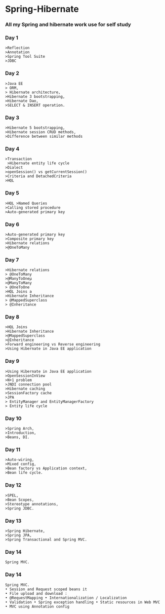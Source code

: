 # Spring-Hibernate
### All my Spring and hibernate work use for self study

### Day 1
    >Reflection
    >Annotation 
    >Spring Tool Suite
    >JDBC

### Day 2
    >Java EE
    > ORM,
    > Hibernate architecture, 
    >Hibernate 3 bootstrapping, 
    >Hibernate Dao, 
    >SELECT & INSERT operation. 

### Day 3
    >Hibernate 5 bootstrapping, 
    >Hibernate session CRUD methods, 
    >Difference between similar methods

### Day 4
    >Transaction 
     >Hibernate entity life cycle  
    >Dialect 
    >openSession() vs getCurrentSession() 
    >Criteria and DetachedCriteria 
    >HQL 

### Day 5
    >HQL >Named Queries 
    >Calling stored procedure
    >Auto-generated primary key 

### Day 6
    >Auto-generated primary key
    >Composite primary key 
    >Hibernate relations 
    >@OneToMany  

### Day 7
    >Hibernate relations
    > @OneToMany 
    >@ManyToOneμ 
    >@ManyToMany 
    > @OneToOne 
    >HQL Joins a 
    >Hibernate Inheritance
    > @MappedSuperclass 
    > @Inheritance 

### Day 8
    >HQL Joins 
    >Hibernate Inheritance 
    >@MappedSuperclass 
    >@Inheritance 
    >Forward engineering vs Reverse engineering 
    >Using Hibernate in Java EE application 

### Day 9
    >Using Hibernate in Java EE application
    >OpenSessionInView 
    >N+1 problem 
    >JNDI connection pool 
    >Hibernate caching 
    >SessionFactory cache 
    >JPA 
    > EntityManager and EntityManagerFactory  
    > Entity life cycle 

### Day 10
    >Spring Arch, 
    >Introduction, 
    >Beans, DI.

### Day 11
    >Auto-wiring,
    >Mixed config, 
    >Bean factory vs Application context, 
    >Bean life cycle.

### Day 12
    >SPEL, 
    >Bean Scopes,
    >Stereotype annotations, 
    >Spring JDBC.


 ### Day 13
    >Spring Hibernate, 
    >Spring JPA, 
    >Spring Transactional and Spring MVC.
    

 ### Day 14
    Spring MVC.

 ### Day 14
    Spring MVC.
    • Session and Request scoped beans it 
    • File upload and download : 
    • @RequestMapping • Internationalization / Localization 
    • Validation • Spring exception handling • Static resources in Web MVC 
    • MVC using Annotation config 

